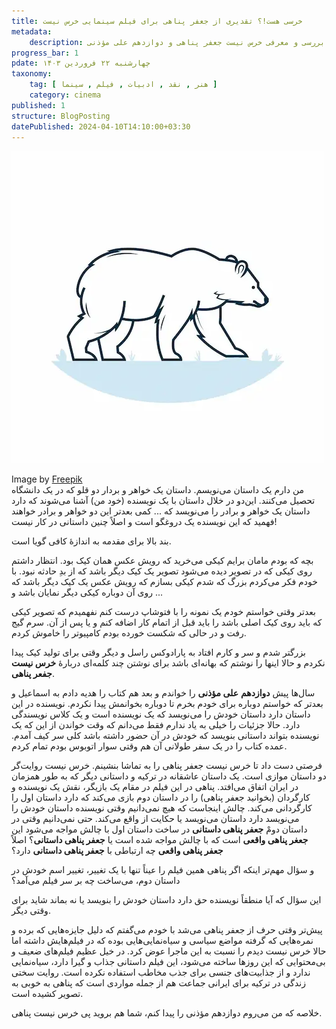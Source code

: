 ```yaml
---
title: خرسی هست!؟ تقدیری از جعفر پناهی برای فیلم سینمایی خرس نیست
metadata: 
    description: نقد و بررسی و معرفی خرس نیست جعفر پناهی و دوازدهم علی مؤذنی
progress_bar: 1
pdate: چهارشنبه ۲۲ فروردین ۱۴۰۳
taxonomy:
    tag: [ هنر , نقد , ادبیات , فیلم , سینما ]
    category: cinema
published: 1
structure: BlogPosting
datePublished: 2024-04-10T14:10:00+03:30
---
```

![ تصویری از خرسی که معلوم نیست که هست یا نیست! ](hand-drawn-bear-outline-illustration_23-2149255739.webp?classes=center&loading=lazy)
<div class="align-center">
Image by <a href="https://www.freepik.com/free-vector/hand-drawn-bear-outline-illustration_22340740.htm#fromView=search&page=1&position=27&uuid=0d8af7c0-97af-4b7d-9100-2ae6c47389bc">Freepik</a>
</div>
من دارم یک داستان می‌نویسم. داستان یک خواهر و بردار دو قلو که در یک دانشگاه تحصیل می‌کنند. این‌دو در خلال داستان با یک نویسنده (خود من) آشنا می‌شوند که دارد داستان یک خواهر و برادر را می‌نویسد که ...  
کمی بعدتر این دو خواهر و برادر خواهند فهمید که این نویسنده یک دروغگو است و اصلاً چنین داستانی در کار نیست!

بند بالا برای مقدمه به اندازهٔ کافی گویا است. 

بچه که بودم مامان برایم کیکی می‌خرید که رویش عکس همان کیک بود. انتظار داشتم روی کیکی که در تصویر دیده می‌شود تصویر یک کیک دیگر باشد که از بدِ حادثه نبود. با خودم فکر می‌کردم بزرگ که شدم کیکی بسازم که رویش عکس یک کیک دیگر باشد که روی آن دوباره کیکی دیگر نمایان باشد و ...

بعدتر وقتی خواستم خودم یک نمونه را با فتوشاپ درست کنم نفهمیدم که تصویر کیکی که باید روی کیک اصلی باشد را باید قبل از اتمام کار اضافه کنم و یا پس از آن. سرم گیج رفت و در حالی که شکست خورده بودم کامپیوتر را خاموش کردم.

بزرگتر شدم و سر و کارم افتاد به پارادوکس راسل و دیگر وقتی برای تولید کیک پیدا نکردم و حالا اینها را نوشتم که بهانه‌ای باشد برای نوشتن چند کلمه‌ای دربارهٔ **خرس نیست** **جفعر پناهی**. 

سال‌ها پیش **دوازدهم** **علی مؤذنی** را خواندم و  بعد هم کتاب را هدیه دادم به اسماعیل و بعدتر که خواستم دوباره برای خودم بخرم تا دوباره بخوانمش پیدا نکردم. نویسنده در این داستان دارد داستان خودش را می‌نویسد که یک نویسنده است و یک کلاس نویسندگی دارد. حالا جزئیات را خیلی به یاد ندارم فقط می‌دانم که وقت خواندن از این که یک نویسنده بتواند داستانی بنویسد که خودش در آن حضور داشته باشد کلی سر کیف آمدم. عمده کتاب را در یک سفر طولانی آن هم وقتی سوار اتوبوس بودم تمام کردم. 

فرصتی دست داد تا خرس نیست جعفر پناهی را به تماشا بنشینم. خرس نیست روایت‌گر دو داستان موازی است. یک داستان عاشقانه در ترکیه و داستانی دیگر که به طور همزمان در ایران اتفاق می‌افتد. پناهی در این فیلم در مقام یک بازیگر، نقش یک نویسنده و کارگردان (بخوانید جعفر پناهی) را در داستان دوم بازی می‌کند که دارد داستان اول را کارگردانی می‌کند. چالش اینجاست که هیچ نمی‌دانیم وقتی نویسنده داستان خودش را می‌نویسد دارد داستان می‌نویسد یا حکایت از واقع می‌کند. حتی نمی‌دانیم وقتی در داستان دومْ **جعفر پناهی داستانی** در ساخت داستان اول با چالش مواجه می‌شود این **جعغر پناهی واقعی** است که با چالش مواجه شده است یا **جعفر پناهی داستانی**؟ اصلاً **جعفر پناهی واقعی** چه ارتباطی با **جعفر پناهی داستانی** دارد؟

و سؤال مهم‌تر اینکه اگر پناهی همین فیلم را عیناً تنها با یک تغییر، تغییر اسم خودش در داستان دوم، می‌ساخت چه بر سر فیلم می‌آمد؟

این سؤال که آیا منطقاً نویسنده حق دارد داستان خودش را بنویسد یا نه بماند شاید برای وقتی دیگر. 

پیش‌تر وقتی حرف از جعفر پناهی می‌شد با خودم می‌گفتم که دلیل جایزه‌هایی که برده و نمره‌هایی که گرفته مواضع سیاسی و سیاه‌نمایی‌هایی بوده که در فیلم‌هایش داشته اما حالا خرس نیست دیدم را نسبت به این ماجرا عوض کرد. در خیل عظیم فیلم‌های ضعیف و بی‌محتوایی که این روزها ساخته می‌شود، این فیلم داستانی جذاب و گیرا دارد، سیاه‌نمایی ندارد و از جذابیت‌های جنسی برای جذب مخاطب استفاده نکرده است.
روایت‌ سختی زندگی در ترکیه برای ایرانی جماعت هم از جمله مواردی است که پناهی به خوبی به تصویر کشیده است.

خلاصه که من می‌روم دوازدهم مؤذنی را پیدا کنم، شما هم بروید پی خرس نیست پناهی.